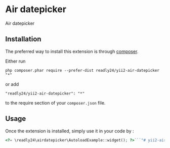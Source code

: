 Air datepicker
==============
Air datepicker

Installation
------------

The preferred way to install this extension is through [composer](http://getcomposer.org/download/).

Either run

```
php composer.phar require --prefer-dist readly24/yii2-air-datepicker "*"
```

or add

```
"readly24/yii2-air-datepicker": "*"
```

to the require section of your `composer.json` file.


Usage
-----

Once the extension is installed, simply use it in your code by  :

```php
<?= \readly24\airdatepicker\AutoloadExample::widget(); ?>```"# yii2-air-datepicker" 

